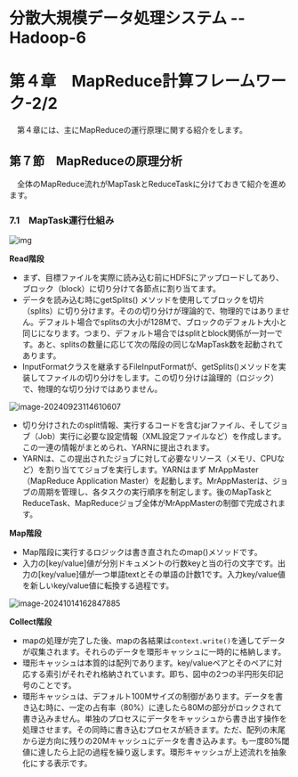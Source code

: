 # 分散大規模データ処理システム -- Hadoop-6

# 第４章　MapReduce計算フレームワーク-2/2

　第４章には、主にMapReduceの運行原理に関する紹介をします。

## 第７節　MapReduceの原理分析

　全体のMapReduce流れがMapTaskとReduceTaskに分けておきて紹介を進めます。

### 7.1　MapTask運行仕組み

![img](D:\OneDrive\picture\Typora\BigData\Hadoop\a9b2a382aae117feefb7706a65771940.png)

**Read階段**

- まず、目標ファイルを実際に読み込む前にHDFSにアップロードしてあり、ブロック（block）に切り分けて各節点に割り当てます。
- データを読み込む時にgetSplits() メソッドを使用してブロックを切片（splits）に切り分けます。そのの切り分けが理論的で、物理的ではありません。デフォルト場合でsplitsの大小が128Mで、ブロックのデフォルト大小と同じになります。つまり、デフォルト場合ではsplitとblock関係が一対一です。あと、splitsの数量に応じて次の階段の同じなMapTask数を起動されてあります。
- InputFormatクラスを継承するFileInputFormatが、getSplits()メソッドを実装してファイルの切り分けをします。この切り分けは論理的（ロジック）で、物理的な切り分けではありません。

![image-20240923114610607](D:\OneDrive\picture\Typora\BigData\Hadoop\image-20240923114610607.png)

- 切り分けされたのsplit情報、実行するコードを含むjarファイル、そしてジョブ（Job）実行に必要な設定情報（XML設定ファイルなど）を作成します。この一連の情報がまとめられ、YARNに提出されます。
- YARNは、この提出されたジョブに対して必要なリソース（メモリ、CPUなど）を割り当ててジョブを実行します。YARNはまず MrAppMaster（MapReduce Application Master）を起動します。MrAppMasterは、ジョブの周期を管理し、各タスクの実行順序を制定します。後のMapTaskとReduceTask、MapReduceジョブ全体がMrAppMasterの制御で完成されます。

**Map階段**

- Map階段に実行するロジックは書き直されたのmap()メソッドです。
- 入力の[key/value]値が分別ドキュメントの行数keyと当の行の文字です。出力の[key/value]値が一つ単語textとその単語の計数1です。入力key/value値を新しいkey/value値に転換する過程です。

![image-20241014162847885](D:\OneDrive\picture\Typora\BigData\Hadoop\image-20241014162847885.png)

**Collect階段**

- mapの処理が完了した後、mapの各結果は`context.write()`を通してデータが収集されます。それらのデータを環形キャッシュに一時的に格納します。
- 環形キャッシュは本質的は配列であります。key/valueペアとそのペアに対応する索引がそれぞれ格納されています。即ち、図中の2つの半円形矢印記号のことです。
- 環形キャッシュは、デフォルト100Mサイズの制御があります。データを書き込む時に、一定の占有率（80%）に達したら80Mの部分がロックされて書き込みません。単独のプロセスにデータをキャッシュから書き出す操作を処理させます。その同時に書き込むプロセスが続きます。ただ、配列の末尾から逆方向に残りの20Mキャッシュにデータを書き込みます。も一度80%閾値に達したら上記の過程を繰り返します。環形キャッシュが上述流れを抽象化にする表示です。

